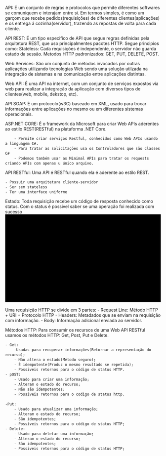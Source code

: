 API:
    É um conjunto de regras e protocolos que permite diferentes softwares se comuniquem
    e interajam entre si. Em termos simples, é como um garçom que recebe pedidos(requisições) de diferentes clientes(aplicações) e os entrega á cozinha(servidor), trazendo as repostas de volta para cada cliente.

API REST: 
    É um tipo especifico de API que segue regras definidas pela arquitetura REST, que uso principalmentes pacotes HTTP.
    Segue principios como:
        Stateless: Cada requisições é independente, o servidor não guarda estado da sessão.
        Metodos HTTP padronizados: GET, PUT, DELETE, POST.

Web Services:
    São um conjunto de métodos invocados por outras aplicações utilizando tecnologias Web sendo uma solução utilzada na integração de sistemas e na comunicação entre aplicações distintas.

Web API:
    É uma API na internet, com um conjunto de serviços expostos via web para realizar a integração da aplicação com diversos tipos de clientes(web, mobile, dekstop, etc).

API SOAP: 
    É um protocolo(w3C) baseado em XML, usado para trocar informações entre aplicações no mesmo ou em diferentes sistemas operacionais.

ASP.NET CORE:
    É o framework da Microsoft para criar Web APIs aderentes ao estilo REST(RESTful) na plataforma .NET Core.

        - Permite criar serviços Restful, conhecidos como Web APIs usando a linguagem C#.
        - Para tratar as solicitações usa os Controladores que são classes C#
        - Podemos também usar as Minimal APIs para tratar os requests criando APIs com apenas u único arquivo.

API RESTful:
    Uma API é RESTful quando ela é aderente ao estilo REST.

    - Possuir uma arquitetura cliente-servidor
    - Ser sem stateless
    - Ter uma interface uniforme
Estado:
    Toda requisição recebe um código de resposta conhecido como status.
    Com o status é possivel saber se uma operação foi realizada com sucesso
    ![alt text](./image.png)

Uma requisição HTTP se divide em 3 partes:
    - Request Line: Método HTTP + URI + Protocolo HTTP
    - Headers: Metadados que se enviam na requisição com informação.
    - Body: Informação adicional enviada ao servidor.

Métodos HTTP:
    Para consumir os recursos de uma Web API RESTful usamos os métodos HTTP: Get, Post, Put e Delete.

    - Get: 
        -Usadas para recuperar informações(Retornar a representação do recurso);
        - Não altera o estado(Método seguro);
        - É idempotente(Produz o mesmo resultado se repetida);
        - Possiveis retornos para o código de status HTTP.
    - pOST:
        - Usado para criar uma informação;
        - Alteram o estado do recurso;
        - Não são idempotentes;
        - Possiveis retornos para o codigo de status http.
    
    -Put:
        - Usado para atualizar uma informação;
        - Alteram o estado do recurso;
        - São idempotentes;
        - Possíveis retornos para o código de status HTTP;
    - Delete:
        - Usado para deletar uma informação;
        - Alteram o estado do recurso;
        - São idempotentes;
        - Possiveis retornos para o código de status HTTP;